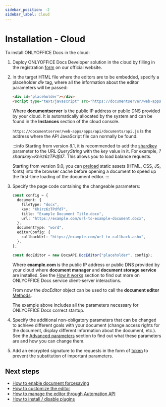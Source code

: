 ```yaml
---
sidebar_position: -2
sidebar_label: Cloud
---
```


# Installation - Cloud

To install ONLYOFFICE Docs in the cloud:

1. Deploy ONLYOFFICE Docs Developer solution in the cloud by filling in the registration [form](https://www.onlyoffice.com/docs-registration.aspx?from=api) on our official website.

2. In the target HTML file where the editors are to be embedded, specify a placeholder *div* tag, where all the information about the editor parameters will be passed:

   ```html
   <div id="placeholder"></div>
   <script type="text/javascript" src="https://documentserver/web-apps/apps/api/documents/api.js"></script>
   ```

   Where **documentserver** is the public IP address or public DNS provided by your cloud. It is automatically allocated by the system and can be found in the **Instances** section of the cloud console.

   `https://documentserver/web-apps/apps/api/documents/api.js` is the address where the API JavaScript file can normally be found.

   :::info
   Starting from version 8.1, it is recommended to add the [shardkey](/docs/docs-api/get-started/configuration/shard-key.md) parameter to the URL *QueryString* with the *key* value in it. For example, *?shardkey=Khirz6zTPdfd7*. This allows you to load balance requests.

   Starting from version 9.0, you can [preload](/docs/docs-api/get-started/configuration/preload.md) static assets (HTML, CSS, JS, fonts) into the browser cache before opening a document to speed up the first-time loading of the document editor.
   :::

3. Specify the page code containing the changeable parameters:

   ``` ts
   const config = {
     document: {
       fileType: "docx",
       key: "Khirz6zTPdfd7",
       title: "Example Document Title.docx",
       url: "https://example.com/url-to-example-document.docx",
     },
     documentType: "word",
     editorConfig: {
       callbackUrl: "https://example.com/url-to-callback.ashx",
     },
   };

   const docEditor = new DocsAPI.DocEditor("placeholder", config);
   ```

   Where **example.com** is the public IP address or public DNS provided by your cloud where **document manager** and **document storage service** are installed. See the [How it works](/docs/docs-api/get-started/how-it-works/how-it-works.md) section to find out more on ONLYOFFICE Docs service client-server interactions.

   From now the *docEditor* object can be used to call the **document editor** [Methods](/docs/docs-api/usage-api/methods.md).

   The example above includes all the parameters necessary for ONLYOFFICE Docs correct startup.

4. Specify the additional non-obligatory parameters that can be changed to achieve different goals with your document (change access rights for the document, display different information about the document, etc.). See the [Advanced parameters](/docs/docs-api/usage-api/advanced-parameters.md) section to find out what these parameters are and how you can change them.

5. Add an encrypted signature to the requests in the form of [token](/docs/docs-api/additional-api/signature/signature.md) to prevent the substitution of important parameters. 

## Next steps

- [How to enable document forcesaving](/docs/docs-api/get-started/how-it-works/saving-file.md#force-saving)
- [How to customize the editor](/docs/docs-api/usage-api/config/editor/customization/customization-standard-branding.md)
- [How to manage the editor through Automation API](/docs/docs-api/usage-api/automation-api.md)
- [How to install / disable plugins](/docs/docs-api/usage-api/config/editor/plugins.md)
